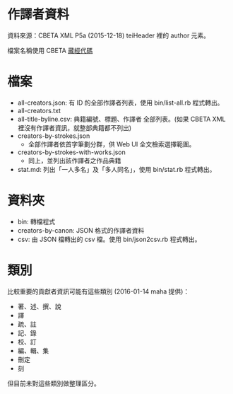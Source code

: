 # 作譯者資料

資料來源：CBETA XML P5a (2015-12-18) teiHeader 裡的 author 元素。

檔案名稱使用 CBETA [藏經代碼](http://www.cbeta.org/format/id.php)

# 檔案

* all-creators.json: 有 ID 的全部作譯者列表，使用 bin/list-all.rb 程式轉出。
* all-creators.txt
* all-title-byline.csv: 典籍編號、標題、作譯者 全部列表。(如果 CBETA XML 裡沒有作譯者資訊，就整部典籍都不列出)
* creators-by-strokes.json
  * 全部作譯者依首字筆劃分群，供 Web UI 全文檢索選擇範圍。
* creators-by-strokes-with-works.json
  * 同上，並列出該作譯者之作品典籍
* stat.md: 列出「一人多名」及「多人同名」，使用 bin/stat.rb 程式轉出。

# 資料夾

* bin: 轉檔程式
* creators-by-canon: JSON 格式的作譯者資料
* csv: 由 JSON 檔轉出的 csv 檔。使用 bin/json2csv.rb 程式轉出。

# 類別

比較重要的貢獻者資訊可能有這些類別 (2016-01-14 maha 提供)：

* 著、述、撰、說
* 譯
* 疏、註
* 記、錄
* 校、訂
* 編、輯、集
* 刪定
* 刻

但目前未對這些類別做整理區分。
